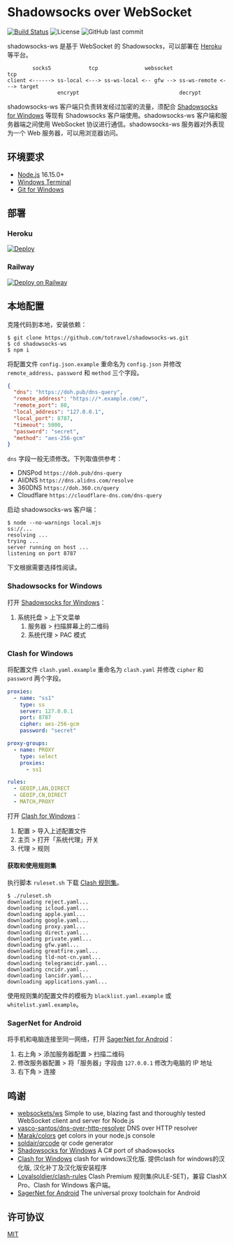 # Shadowsocks over WebSocket

[![Build Status](https://travis-ci.org/totravel/shadowsocks-ws.svg?branch=master)](https://travis-ci.org/totravel/shadowsocks-ws)
![License](https://img.shields.io/github/license/totravel/shadowsocks-ws)
![GitHub last commit](https://img.shields.io/github/last-commit/totravel/shadowsocks-ws)

shadowsocks-ws 是基于 WebSocket 的 Shadowsocks，可以部署在 [Heroku][heroku] 等平台。

```
        socks5            tcp               websocket                tcp
client <------> ss-local <---> ss-ws-local <-- gfw --> ss-ws-remote <---> target
                encrypt                                decrypt
```

shadowsocks-ws 客户端只负责转发经过加密的流量，须配合 [Shadowsocks for Windows][sfw] 等现有 Shadowsocks 客户端使用。shadowsocks-ws 客户端和服务器端之间使用 WebSocket 协议进行通信。shadowsocks-ws 服务器对外表现为一个 Web 服务器，可以用浏览器访问。

## 环境要求

- [Node.js][nodejs] 16.15.0+
- [Windows Terminal][wt]
- [Git for Windows][gfw]

## 部署

### Heroku

[![Deploy](https://www.herokucdn.com/deploy/button.svg)](https://heroku.com/deploy?template=https://github.com/TheCez/shadowsocks-ws/tree/main)

### Railway

[![Deploy on Railway](https://railway.app/button.svg)](https://railway.app/new/template/rrEaiA?referralCode=ssws)

## 本地配置

克隆代码到本地，安装依赖：

```shell
$ git clone https://github.com/totravel/shadowsocks-ws.git
$ cd shadowsocks-ws
$ npm i
```

将配置文件 `config.json.example` 重命名为 `config.json` 并修改 `remote_address`、`password` 和 `method` 三个字段。

```json
{
  "dns": "https://doh.pub/dns-query",
  "remote_address": "https://*.example.com/",
  "remote_port": 80,
  "local_address": "127.0.0.1",
  "local_port": 8787,
  "timeout": 5000,
  "password": "secret",
  "method": "aes-256-gcm"
}
```

`dns` 字段一般无须修改。下列取值供参考：

- DNSPod `https://doh.pub/dns-query`
- AliDNS `https://dns.alidns.com/resolve`
- 360DNS `https://doh.360.cn/query`
- Cloudflare `https://cloudflare-dns.com/dns-query`

启动 shadowsocks-ws 客户端：

```shell
$ node --no-warnings local.mjs
ss://...
resolving ...
trying ...
server running on host ...
listening on port 8787
```

下文根据需要选择性阅读。

### Shadowsocks for Windows

打开 [Shadowsocks for Windows][sfw]：

1. 系统托盘 > 上下文菜单
    1. 服务器 > 扫描屏幕上的二维码
    1. 系统代理 > PAC 模式

### Clash for Windows

将配置文件 `clash.yaml.example` 重命名为 `clash.yaml` 并修改 `cipher` 和 `password` 两个字段。

```yaml
proxies:
  - name: "ss1"
    type: ss
    server: 127.0.0.1
    port: 8787
    cipher: aes-256-gcm
    password: "secret"

proxy-groups:
  - name: PROXY
    type: select
    proxies:
      - ss1

rules:
  - GEOIP,LAN,DIRECT
  - GEOIP,CN,DIRECT
  - MATCH,PROXY
```

打开 [Clash for Windows][cfw]：

1. 配置 > 导入上述配置文件
1. 主页 > 打开「系统代理」开关
1. 代理 > 规则

#### 获取和使用规则集

执行脚本 `ruleset.sh` 下载 [Clash 规则集][clash-rules]。

```shell
$ ./ruleset.sh
downloading reject.yaml...
downloading icloud.yaml...
downloading apple.yaml...
downloading google.yaml...
downloading proxy.yaml...
downloading direct.yaml...
downloading private.yaml...
downloading gfw.yaml...
downloading greatfire.yaml...
downloading tld-not-cn.yaml...
downloading telegramcidr.yaml...
downloading cncidr.yaml...
downloading lancidr.yaml...
downloading applications.yaml...
```

使用规则集的配置文件的模板为 `blacklist.yaml.example` 或 `whitelist.yaml.example`。

### SagerNet for Android

将手机和电脑连接至同一网络，打开 [SagerNet for Android][sn]：

1. 右上角 > 添加服务器配置 > 扫描二维码
1. 修改服务器配置 > 将「服务器」字段由 `127.0.0.1` 修改为电脑的 IP 地址
1. 右下角 > 连接

## 鸣谢

- [websockets/ws][ws] Simple to use, blazing fast and thoroughly tested WebSocket client and server for Node.js
- [vasco-santos/dns-over-http-resolver][dns-over-http-resolver] DNS over HTTP resolver 
- [Marak/colors][colors] get colors in your node.js console 
- [soldair/qrcode][qrcode] qr code generator
- [Shadowsocks for Windows][sfw] A C# port of shadowsocks 
- [Clash for Windows][cfw] clash for windows汉化版. 提供clash for windows的汉化版, 汉化补丁及汉化版安装程序
- [Loyalsoldier/clash-rules][clash-rules] Clash Premium 规则集(RULE-SET)，兼容 ClashX Pro、Clash for Windows 客户端。
- [SagerNet for Android][sn] The universal proxy toolchain for Android

## 许可协议

[MIT](LICENSE)

[nodejs]: https://nodejs.dev/
[wt]: https://github.com/microsoft/terminal
[gfw]: https://gitforwindows.org/

[heroku]: https://www.heroku.com/
[sfw]: https://github.com/shadowsocks/shadowsocks-windows
[cfw]: https://github.com/ender-zhao/Clash-for-Windows_Chinese
[clash-rules]: https://github.com/Loyalsoldier/clash-rules
[sn]: https://github.com/SagerNet/SagerNet

[ws]: https://github.com/websockets/ws
[dns-over-http-resolver]: https://github.com/vasco-santos/dns-over-http-resolver
[colors]: https://github.com/Marak/colors.js
[qrcode]: https://github.com/soldair/node-qrcode
